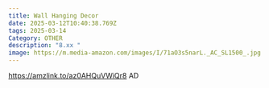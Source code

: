 ```yaml
---
title: Wall Hanging Decor
date: 2025-03-12T10:40:38.769Z
tags: 2025-03-14
Category: OTHER
description: "8.xx "
image: https://m.media-amazon.com/images/I/71aO3s5narL._AC_SL1500_.jpg
---
```

https://amzlink.to/az0AHQuVWiQr8   AD